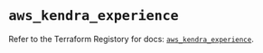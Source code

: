 # `aws_kendra_experience`

Refer to the Terraform Registory for docs: [`aws_kendra_experience`](https://registry.terraform.io/providers/hashicorp/aws/5.12.0/docs/resources/kendra_experience).
